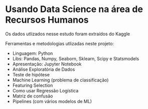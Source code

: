 # Usando Data Science na área de Recursos Humanos
Os dados utlizados nesse estudo foram extraídos do Kaggle

Ferramentas e metodologias utlizadas neste projeto:

- Linguagem: Python 
- Libs: Pandas, Numpy, Seaborn, Sklearn, Scipy e Statsmodels
- Apresentação: Jupyter Notebook
- Análise Exploratória de Dados
- Teste de hipótese
- Machine Learning (problema de classificação)
- Featuring Selection
- Como usar Regressão Logística 
- Matriz de confusão 
- Pipelines (com vários modelos de ML)

